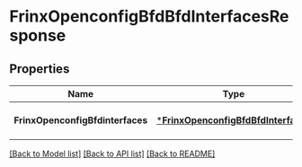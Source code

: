 # FrinxOpenconfigBfdBfdInterfacesResponse

## Properties
Name | Type | Description | Notes
------------ | ------------- | ------------- | -------------
**FrinxOpenconfigBfdinterfaces** | [***FrinxOpenconfigBfdBfdInterfaces**](frinx.openconfig.bfd.bfd.Interfaces.md) |  | [optional] [default to null]

[[Back to Model list]](../README.md#documentation-for-models) [[Back to API list]](../README.md#documentation-for-api-endpoints) [[Back to README]](../README.md)


